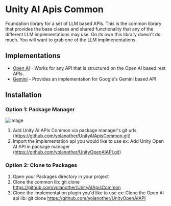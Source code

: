 # Unity AI Apis Common
Foundation library for a set of LLM based APIs. This is the common library that provides the base classes and shared functionality that any of the different LLM implementations may use. On its own this library doesn't do much. You will want to grab one of the LLM implmenentations.

## Implementations
* [Open AI](https://github.com/yolanother/UnityOpenAIAPI) - Works for any API that is structured on the Open AI based rest APIs.
* [Gemini](https://github.com/yolanother/UnityGeminiAPI) - Provides an implementation for Google's Gemini based API

## Installation
### Option 1: Package Manager
![image](https://github.com/user-attachments/assets/338cb582-3946-4d83-957f-78d3685ece75)
1. Add Unity AI APIs Common via package manager's git urls (https://github.com/yolanother/UnityAIApisCommon.git)
2. Import the implementation api you would like to use
   ex: Add Unity Open AI API in package manager (https://github.com/yolanother/UnityOpenAIAPI.git)

### Option 2: Clone to Packages
1. Open your Packages directory in your project
2. Clone the common lib: git clone https://github.com/yolanother/UnityAIApisCommon
3. Clone the implementation plugin you'd like to use
ex: Clone the Open AI api lib: git clone https://github.com/yolanother/UnityOpenAIAPI

